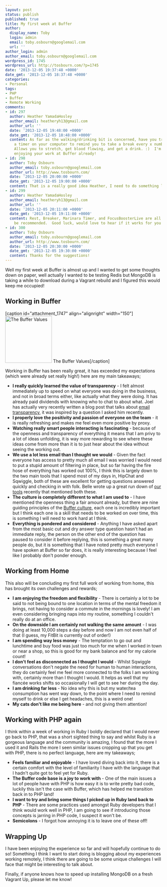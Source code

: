 ```yaml
---
layout: post
status: publish
published: true
title: My first week at Buffer
author:
  display_name: Toby
  login: admin
  email: toby.osbourn@googlemail.com
  url: ''
author_login: admin
author_email: toby.osbourn@googlemail.com
wordpress_id: 1745
wordpress_url: http://tosbourn.com/?p=1745
date: '2013-12-05 19:37:48 +0000'
date_gmt: '2013-12-05 18:37:48 +0000'
categories:
- Personal
tags:
- PHP
- Buffer
- Remote Working
comments:
- id: 297
  author: Heather YamadaHosley
  author_email: heatheryh13@gmail.com
  author_url: ''
  date: '2013-12-05 19:48:00 +0000'
  date_gmt: '2013-12-05 18:48:00 +0000'
  content: As far as the walking/drinking bit is concerned, have you tried setting
    a timer on your computer to remind you to take a break every x number of minutes?
    Allows you to stretch, get blood flowing, and get a drink. :)  I'm happy you're
    enjoying your work at Buffer already!
- id: 298
  author: Toby Osbourn
  author_email: toby.osbourn@googlemail.com
  author_url: http://www.tosbourn.com/
  date: '2013-12-05 20:00:00 +0000'
  date_gmt: '2013-12-05 19:00:00 +0000'
  content: That is a really good idea Heather, I need to do something like that!
- id: 299
  author: Heather YamadaHosley
  author_email: heatheryh13@gmail.com
  author_url: ''
  date: '2013-12-05 20:11:00 +0000'
  date_gmt: '2013-12-05 19:11:00 +0000'
  content: Rest, Breaker, Marinara Timer, and FocusBoosterLive are all ones I've seen
    be recommended.  Good luck, would love to hear if it works for you!
- id: 300
  author: Toby Osbourn
  author_email: toby.osbourn@googlemail.com
  author_url: http://www.tosbourn.com/
  date: '2013-12-05 20:30:00 +0000'
  date_gmt: '2013-12-05 19:30:00 +0000'
  content: Thanks for the suggestions!
---
```

<p>Well my first week at Buffer is almost up and I wanted to get some thoughts down on paper, well actually I wanted to be testing Redis but MongoDB is taking a while to download during a Vagrant rebuild and I figured this would keep me occupied!</p>
<h2>Working in Buffer</h2>
<p>[caption id="attachment_1747" align="alignright" width="150"]<a href="http://tosbourn.com/wp-content/uploads/2013/12/2013-12-04-09.10.05.jpg"><img class="size-thumbnail wp-image-1747" alt="The Buffer Values" src="http://tosbourn.com/wp-content/uploads/2013/12/2013-12-04-09.10.05-150x150.jpg" width="150" height="150" /></a> The Buffer Values[/caption]</p>
<p>Working in Buffer has been really great, it has exceeded my expectations (which were already set really high!) here are my main takeaways;</p>
<ul>
<li><strong>I really quickly learned the value of transparency</strong> - I felt almost immediately up to speed on what everyone was doing in the business, and not in broad terms either, like actually what they were doing. It has already paid dividends with knowing who to chat to about what. Joel has actually very recently written a blog post that talks about <a href="http://joel.is/post/69066438261/how-we-handle-team-emails-at-our-startup-defaulting-to">email transparency</a>, it was inspired by a question I asked him recently.</li>
<li><strong>I properly love the positivity and passion of everyone on the team</strong> - it is really refreshing and makes me feel even more positive by proxy.</li>
<li><strong>Watching really smart people interacting is fascinating</strong> - because of the openness and transparency of everything it means that I am privy to a lot of ideas unfolding, it is way more rewarding to see where these ideas come from more than it is to just hear about the idea without seeing the working out.</li>
<li><strong>We use a lot less email than I thought we would</strong> - Given the fact everyone has access to pretty much all email I was worried I would need to put a stupid amount of filtering in place, but so far having the fire hose of everything has worked out 100%, I think this is largely down to the two main tools that I spend most of my days in, HipChat and Sqwiggle, both of these are excellent for getting questions answered quickly and checking in with folk. Belle wrote up a great run down of <a href="http://blog.bufferapp.com/the-8-most-important-business-tools-that-keep-our-company-on-track">our tools</a> recently that mentioned both these.</li>
<li><strong>The culture is completely different to what I am used to</strong> - I have mentioned the openness thing a fair amount already, but there are nine guiding principles of the <a href="http://www.slideshare.net/bufferapp/buffer-culture-03">Buffer culture</a>, each one is incredibly important but I think each one is a skill that needs to be worked on over time, this is something I will need to work hard at I think.</li>
<li><strong>Everything is pondered and considered</strong> - Anything I have asked apart from the most basic cut and dry answer type question hasn't had an immediate reply, the person on the other end of the question has paused to consider it before replying, this is something a great many people do, but it is something that I have noted pretty much everyone I have spoken at Buffer so far does, it is really interesting because I feel like I probably don't ponder enough.</li>
</ul>
<h2>Working from Home</h2>
<p>This also will be concluding my first full work of working from home, this has brought its own challenges and rewards;</p>
<ul>
<li><strong>I am enjoying the freedom and flexibility</strong> - There is certainly a lot to be said to not being bound to one location in terms of the mental freedom it brings, not having to consider a commute in the mornings is lovely! I am even considering bringing naps into my routine, something I couldn't really do at an office.</li>
<li><strong>On the downside I am certainly not walking the same amount</strong> - I was doing at least 10,000 steps a day before and now I am not even half of that (I guess, my FitBit is currently out of order!)</li>
<li><strong>I am spending way less money</strong> - The temptation to go out and lunchtime and buy food was just too much for me when I worked in town or near a shop, so this is good for my bank balance and for my calorie count!</li>
<li><strong>I don't feel as disconnected as I thought I would</strong> - Whilst Sqwiggle conversations don't negate the need for human to human interactions, they do certainly feel me feel more connected to the folks I am working with, certainly more than I thought I would. It helps as well that my fiancée works shifts so occasionally I will get to see her during the day.</li>
<li><strong>I am drinking far less</strong> - No idea why this is but my water/tea consumption has went way down, to the point where I need to remind myself to drink or else I get headaches, this is a weird one!</li>
<li><strong>My cats don't like me being here</strong> - and not giving them attention!</li>
</ul>
<h2>Working with PHP again</h2>
<p>I think within a week of working in Ruby I boldly declared that I would never go back to PHP, that was a short sighted thing to say and whilst Ruby is a gorgeous language and the community is amazing, I found that the more I used it and Rails the more I seen similar issues cropping up that you get with PHP, there is no perfect language, here are my takeaways;</p>
<ul>
<li><strong>Feels familiar and enjoyable</strong> - I have loved diving back into it, there is a certain comfort with the level of familiarity I have with the language that I hadn't quite got to feel yet for Ruby.</li>
<li><strong>The Buffer code base is a joy to work with</strong> - One of the main issues a lot of people have with PHP is how easy it is to write pretty bad code, luckily this isn't the case with Buffer, which has helped me transition back in to PHP land!</li>
<li><strong>I want to try and bring some things I picked up in Ruby land back to PHP</strong> - There are some practices used amongst Ruby developers that I think would work well in PHP, I am going to see if introducing those concepts is jarring in PHP code, I suspect it won't be.</li>
<li><strong>Semicolons</strong> - I forgot how annoying it is to leave one of these off!</li>
</ul>
<h2>Wrapping Up</h2>
<p>I have been enjoying the experience so far and will hopefully continue to do so! Something I think I want to start doing is blogging about my experiences working remotely, I think there are going to be some unique challenges I will face that might be interesting to talk about.</p>
<p>Finally, if anyone knows how to speed up installing MongoDB on a fresh Vagrant Up, please let me know!</p>
